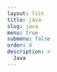 ```yaml
---
layout: list
title: java
slug: java
menu: true
submenu: false
order: 4
description: >
  Java
---
```


